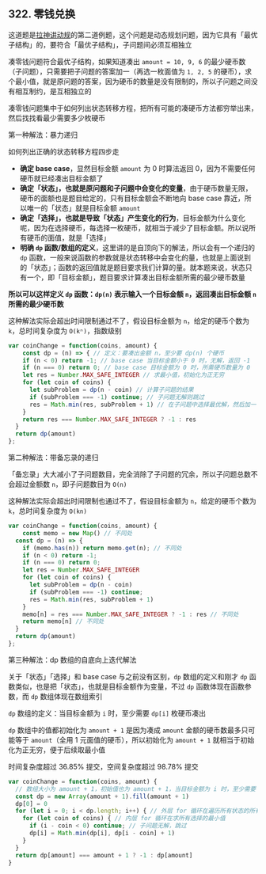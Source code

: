 ## 322. 零钱兑换

这道题是[拉神讲动规](https://labuladong.gitee.io/algo/1/7/)的第二道例题，这个问题是动态规划问题，因为它具有「最优子结构」的，要符合「最优子结构」，子问题间必须互相独立

凑零钱问题符合最优子结构，如果知道凑出 `amount = 10, 9, 6` 的最少硬币数（子问题），只需要把子问题的答案加一（再选一枚面值为 `1, 2, 5` 的硬币），求个最小值，就是原问题的答案，因为硬币的数量是没有限制的，所以子问题之间没有相互制约，是互相独立的

凑零钱问题集中于如何列出状态转移方程，把所有可能的凑硬币方法都穷举出来，然后找找看最少需要多少枚硬币

第一种解法：暴力递归

如何列出正确的状态转移方程四步走

* **确定 base case**，显然目标金额 `amount` 为 0 时算法返回 0，因为不需要任何硬币就已经凑出目标金额了
* **确定「状态」，也就是原问题和子问题中会变化的变量**，由于硬币数量无限，硬币的面额也是题目给定的，只有目标金额会不断地向 base case 靠近，所以唯一的「状态」就是目标金额 `amount`
* **确定「选择」，也就是导致「状态」产生变化的行为**，目标金额为什么变化呢，因为在选择硬币，每选择一枚硬币，就相当于减少了目标金额。所以说所有硬币的面值，就是「选择」
* **明确 `dp` 函数/数组的定义**，这里讲的是自顶向下的解法，所以会有一个递归的 `dp` 函数，一般来说函数的参数就是状态转移中会变化的量，也就是上面说到的「状态」；函数的返回值就是题目要求我们计算的量。就本题来说，状态只有一个，即「目标金额」，题目要求计算凑出目标金额所需的最少硬币数量

**所以可以这样定义 `dp` 函数：`dp(n)` 表示输入一个目标金额 `n`，返回凑出目标金额 `n` 所需的最少硬币数**

这种解法实际会超出时间限制通过不了，假设目标金额为 `n`，给定的硬币个数为 `k`，总时间复杂度为 `O(kⁿ)`，指数级别

```js
var coinChange = function(coins, amount) {
	const dp = (n) => { // 定义：要凑出金额 n，至少要 dp(n) 个硬币
    if (n < 0) return -1; // base case 当目标金额小于 0 时，无解，返回 -1
    if (n === 0) return 0; // base case 目标金额为 0 时，所需硬币数量为 0
    let res = Number.MAX_SAFE_INTEGER // 求最小值，初始化为正无穷
    for (let coin of coins) {
      let subProblem = dp(n - coin) // 计算子问题的结果
      if (subProblem === -1) continue; // 子问题无解则跳过
      res = Math.min(res, subProblem + 1) // 在子问题中选择最优解，然后加一
    }
    return res === Number.MAX_SAFE_INTEGER ? -1 : res
  }
  return dp(amount)
};
```

第二种解法：带备忘录的递归

「备忘录」大大减小了子问题数目，完全消除了子问题的冗余，所以子问题总数不会超过金额数 `n`，即子问题数目为 `O(n)`

这种解法实际会超出时间限制也通过不了，假设目标金额为 `n`，给定的硬币个数为 `k`，总时间复杂度为 `O(kn)`

```js
var coinChange = function(coins, amount) {
	const memo = new Map() // 不同处
  const dp = (n) => {
    if (memo.has(n)) return memo.get(n); // 不同处
    if (n < 0) return -1;
    if (n === 0) return 0;
    let res = Number.MAX_SAFE_INTEGER
    for (let coin of coins) {
      let subProblem = dp(n - coin)
      if (subProblem === -1) continue;
      res = Math.min(res, subProblem + 1)
    }
    memo[n] = res === Number.MAX_SAFE_INTEGER ? -1 : res // 不同处
    return memo[n] // 不同处
  }
  return dp(amount)
};
```

第三种解法：dp 数组的自底向上迭代解法

关于「状态」「选择」和 base case 与之前没有区别，`dp` 数组的定义和刚才 `dp` 函数类似，也是把「状态」，也就是目标金额作为变量，不过 `dp` 函数体现在函数参数，而 `dp` 数组体现在数组索引

`dp` 数组的定义：当目标金额为 `i` 时，至少需要 `dp[i]` 枚硬币凑出

`dp` 数组中的值都初始化为 `amount + 1` 是因为凑成 `amount` 金额的硬币数最多只可能等于 `amount`（全用 1 元面值的硬币），所以初始化为 `amount + 1` 就相当于初始化为正无穷，便于后续取最小值

时间复杂度超过 36.85% 提交，空间复杂度超过 98.78% 提交

```js
var coinChange = function(coins, amount) {
  // 数组大小为 amount + 1，初始值也为 amount + 1，当目标金额为 i 时，至少需要 dp[i] 枚硬币凑出
  const dp = new Array(amount + 1).fill(amount + 1)
  dp[0] = 0
  for (let i = 0; i < dp.length; i++) { // 外层 for 循环在遍历所有状态的所有取值
    for (let coin of coins) { // 内层 for 循环在求所有选择的最小值
      if (i - coin < 0) continue; // 子问题无解，跳过
      dp[i] = Math.min(dp[i], dp[i - coin] + 1)
    }
  }
  return dp[amount] === amount + 1 ? -1 : dp[amount]
}
```

